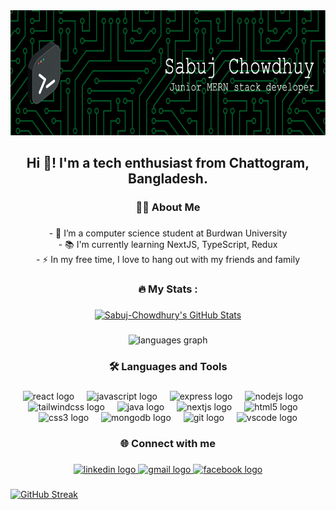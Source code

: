 <div align="center">
  <img height="200" src="https://raw.githubusercontent.com/Sabuj-Chowdhury/Sabuj-Chowdhury/refs/heads/main/github-header-image.jpg" />
</div>

###

<h2 align="center">Hi 👋! I'm a tech enthusiast from Chattogram, Bangladesh.</h2>

###

<h3 align="center">👩‍💻 About Me</h3>

###

<p align="center">
  - 🔭 I’m a computer science student at Burdwan University<br>
  - 📚 I'm currently learning NextJS, TypeScript, Redux<br>
  - ⚡ In my free time, I love to hang out with my friends and family
</p>

###

<h3 align="center">🔥 My Stats :</h3>

###

<div align="center">
  <a href="https://awesome-github-stats.azurewebsites.net/index.html??cardType=level&theme=github-dark&preferLogin=false">
    <img alt="Sabuj-Chowdhury's GitHub Stats" src="https://awesome-github-stats.azurewebsites.net/user-stats/Sabuj-Chowdhury?cardType=level&theme=github-dark&preferLogin=false" />
  </a>
</div>

###

<div align="center">
  <img src="https://github-readme-stats.vercel.app/api/top-langs?username=Sabuj-Chowdhury&locale=en&hide_title=false&layout=compact&card_width=320&langs_count=5&theme=dracula&hide_border=false" height="150" alt="languages graph" />
</div>


###

<h3 align="center">🛠 Languages and Tools</h3>

###

<div align="center">
  <img src="https://cdn.jsdelivr.net/gh/devicons/devicon/icons/react/react-original.svg" height="30" alt="react logo" />
  <img width="12" />
  <img src="https://cdn.jsdelivr.net/gh/devicons/devicon/icons/javascript/javascript-original.svg" height="30" alt="javascript logo" />
  <img width="12" />
  <img src="https://skillicons.dev/icons?i=express" height="30" alt="express logo" />
  <img width="12" />
  <img src="https://cdn.simpleicons.org/nodedotjs/339933" height="30" alt="nodejs logo" />
  <img width="12" />
  <img src="https://cdn.simpleicons.org/tailwindcss/06B6D4" height="30" alt="tailwindcss logo" />
  <img width="12" />
  <img src="https://cdn.jsdelivr.net/gh/devicons/devicon/icons/java/java-original.svg" height="30" alt="java logo" />
  <img width="12" />
  <img src="https://img.shields.io/badge/Next.js-000000?logo=nextdotjs&logoColor=white&style=for-the-badge" height="30" alt="nextjs logo" />
  <img width="12" />
  <img src="https://cdn.jsdelivr.net/gh/devicons/devicon/icons/html5/html5-original.svg" height="30" alt="html5 logo" />
  <img width="12" />
  <img src="https://cdn.jsdelivr.net/gh/devicons/devicon/icons/css3/css3-original.svg" height="30" alt="css3 logo" />
  <img width="12" />
  <img src="https://cdn.jsdelivr.net/gh/devicons/devicon/icons/mongodb/mongodb-original.svg" height="30" alt="mongodb logo" />
  <img width="12" />
  <img src="https://cdn.jsdelivr.net/gh/devicons/devicon/icons/git/git-original.svg" height="30" alt="git logo" />
  <img width="12" />
  <img src="https://cdn.jsdelivr.net/gh/devicons/devicon/icons/vscode/vscode-original.svg" height="30" alt="vscode logo" />
</div>

###

<h3 align="center">🌐 Connect with me</h3>

###

<div align="center">
  <a href="https://www.linkedin.com/in/sabuj-chowdhury" target="_blank">
    <img src="https://img.shields.io/static/v1?message=LinkedIn&logo=linkedin&label=&color=0077B5&logoColor=white&labelColor=&style=for-the-badge" height="35" alt="linkedin logo" />
  </a>
  <a href="mailto:sabujchowdhury00@gmail.com" target="_blank">
    <img src="https://img.shields.io/static/v1?message=Gmail&logo=gmail&label=&color=D14836&logoColor=white&labelColor=&style=for-the-badge" height="35" alt="gmail logo" />
  </a>
  <a href="https://www.facebook.com/sc2706r/" target="_blank">
    <img src="https://img.shields.io/static/v1?message=Facebook&logo=facebook&label=&color=1877F2&logoColor=white&labelColor=&style=for-the-badge" height="35" alt="facebook logo" />
  </a>
</div>

###

<a href="https://git.io/streak-stats"><img src="https://github-readme-streak-stats-flame-zeta.vercel.app?user=Sabuj-Chowdhury&theme=dark&hide_longest_streak=true" alt="GitHub Streak" /></a>
